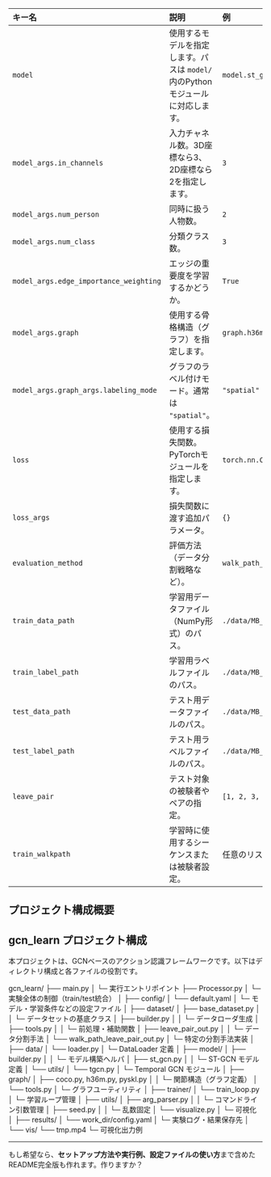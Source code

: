 



| キー名                                 | 説明                                                                                 | 例                           |
| :------------------------------------- | :----------------------------------------------                                      | :-------------------------- |
| `model`                                | 使用するモデルを指定します。パスは `model/` 内のPythonモジュールに対応します。       | `model.st_gcn.Model`        |
| `model_args.in_channels`               | 入力チャネル数。3D座標なら3、2D座標なら2を指定します。                               | `3`                         |
| `model_args.num_person`                | 同時に扱う人物数。                                                                   | `2`                         |
| `model_args.num_class`                 | 分類クラス数。                                                                       | `3`                         |
| `model_args.edge_importance_weighting` | エッジの重要度を学習するかどうか。                                                   | `True`                      |
| `model_args.graph`                     | 使用する骨格構造（グラフ）を指定します。                                             | `graph.h36m.Graph`          |
| `model_args.graph_args.labeling_mode`  | グラフのラベル付けモード。通常は `"spatial"`。                                       | `"spatial"`                 |
| `loss`                                 | 使用する損失関数。PyTorchモジュールを指定します。                                    | `torch.nn.CrossEntropyLoss` |
| `loss_args`                            | 損失関数に渡す追加パラメータ。                                                       | `{}`                        |
| `evaluation_method`                    | 評価方法（データ分割戦略など）。                                                     | `walk_path_leave_pair_out`  |
| `train_data_path`                      | 学習用データファイル（NumPy形式）のパス。                                            | `./data/MB_3DP/1/data.npy`  |
| `train_label_path`                     | 学習用ラベルファイルのパス。                                                         | `./data/MB_3DP/1/label.npy` |
| `test_data_path`                       | テスト用データファイルのパス。                                                       | `./data/MB_3DP/1/data.npy`  |
| `test_label_path`                      | テスト用ラベルファイルのパス。                                                       | `./data/MB_3DP/1/label.npy` |
| `leave_pair`                           | テスト対象の被験者やペアの指定。                                                     | `[1, 2, 3, 4]`              |
| `train_walkpath`                       | 学習時に使用するシーケンスまたは被験者設定。                                         | 任意のリストやパス指定                 |




## プロジェクト構成概要 
## gcn_learn プロジェクト構成

本プロジェクトは、GCNベースのアクション認識フレームワークです。以下はディレクトリ構成と各ファイルの役割です。


gcn_learn/
├── main.py
│ └─ 実行エントリポイント
├── Processor.py
│ └─ 実験全体の制御（train/test統合）
│
├── config/
│ └── default.yaml
│ └─ モデル・学習条件などの設定ファイル
│
├── dataset/
│ ├── base_dataset.py
│ │ └─ データセットの基底クラス
│ ├── builder.py
│ │ └─ データローダ生成
│ ├── tools.py
│ │ └─ 前処理・補助関数
│ ├── leave_pair_out.py
│ │ └─ データ分割手法
│ └── walk_path_leave_pair_out.py
│ └─ 特定の分割手法実装
│
├── data/
│ └── loader.py
│ └─ DataLoader 定義
│
├── model/
│ ├── builder.py
│ │ └─ モデル構築ヘルパ
│ ├── st_gcn.py
│ │ └─ ST-GCN モデル定義
│ └── utils/
│ └── tgcn.py
│ └─ Temporal GCN モジュール
│
├── graph/
│ ├── coco.py, h36m.py, pyskl.py
│ │ └─ 関節構造（グラフ定義）
│ └── tools.py
│ └─ グラフユーティリティ
│
├── trainer/
│ └── train_loop.py
│ └─ 学習ループ管理
│
├── utils/
│ ├── arg_parser.py
│ │ └─ コマンドライン引数管理
│ ├── seed.py
│ │ └─ 乱数固定
│ └── visualize.py
│ └─ 可視化
│
├── results/
│ └── work_dir/config.yaml
│ └─ 実験ログ・結果保存先
│
└── vis/
└── tmp.mp4
└─ 可視化出力例


---

もし希望なら、**セットアップ方法や実行例、設定ファイルの使い方**まで含めたREADME完全版も作れます。作りますか？
